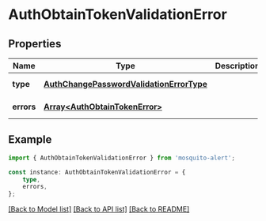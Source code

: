 # AuthObtainTokenValidationError


## Properties

Name | Type | Description | Notes
------------ | ------------- | ------------- | -------------
**type** | [**AuthChangePasswordValidationErrorType**](AuthChangePasswordValidationErrorType.md) |  | [default to undefined]
**errors** | [**Array&lt;AuthObtainTokenError&gt;**](AuthObtainTokenError.md) |  | [default to undefined]

## Example

```typescript
import { AuthObtainTokenValidationError } from 'mosquito-alert';

const instance: AuthObtainTokenValidationError = {
    type,
    errors,
};
```

[[Back to Model list]](../README.md#documentation-for-models) [[Back to API list]](../README.md#documentation-for-api-endpoints) [[Back to README]](../README.md)

